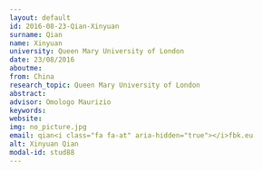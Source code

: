```yaml
---
layout: default 
id: 2016-08-23-Qian-Xinyuan
surname: Qian
name: Xinyuan
university: Queen Mary University of London
date: 23/08/2016
aboutme: 
from: China
research_topic: Queen Mary University of London
abstract: 
advisor: Omologo Maurizio
keywords: 
website: 
img: no_picture.jpg
email: qian<i class="fa fa-at" aria-hidden="true"></i>fbk.eu
alt: Xinyuan Qian
modal-id: stud88
---
```

